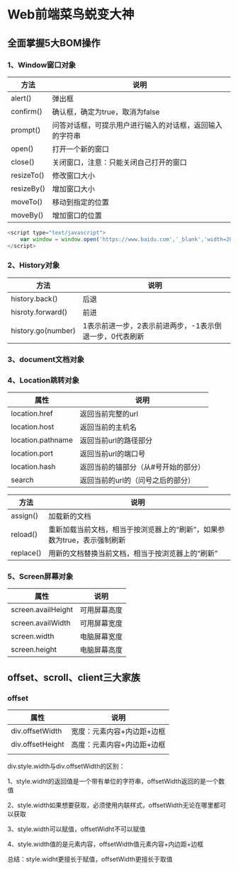 # Web前端菜鸟蜕变大神



## 全面掌握5大BOM操作

### 1、Window窗口对象

| 方法       | 说明                                                     |
| ---------- | -------------------------------------------------------- |
| alert()    | 弹出框                                                   |
| confirm()  | 确认框，确定为true，取消为false                          |
| prompt()   | 问答对话框，可提示用户进行输入的对话框，返回输入的字符串 |
| open()     | 打开一个新的窗口                                         |
| close()    | 关闭窗口，注意：只能关闭自己打开的窗口                   |
| resizeTo() | 修改窗口大小                                             |
| resizeBy() | 增加窗口大小                                             |
| moveTo()   | 移动到指定的位置                                         |
| moveBy()   | 增加窗口的位置                                           |

```js
<script type="text/javascript">
	var window = window.open('https://www.baidu.com','_blank','width=200,height=200,top=100')	//返回一个window对象
</script>
```



### 2、History对象

| 方法               | 说明                                                    |
| ------------------ | ------------------------------------------------------- |
| history.back()     | 后退                                                    |
| hisroty.forward()  | 前进                                                    |
| history.go(number) | 1表示前进一步，2表示前进两步，-1表示倒退一步，0代表刷新 |



### 3、document文档对象



### 4、Location跳转对象

| 属性              | 说明                                |
| ----------------- | ----------------------------------- |
| location.href     | 返回当前完整的url                   |
| location.host     | 返回当前的主机名                    |
| location.pathname | 返回当前url的路径部分               |
| location.port     | 返回当前url的端口号                 |
| location.hash     | 返回当前的锚部分（从#号开始的部分） |
| search            | 返回当前的url的（问号之后的部分）   |

| 方法      | 说明                                                         |
| --------- | ------------------------------------------------------------ |
| assign()  | 加载新的文档                                                 |
| reload()  | 重新加载当前文档，相当于按浏览器上的“刷新”，如果参数为true，表示强制刷新 |
| replace() | 用新的文档替换当前文档，相当于按浏览器上的“刷新”             |

### 5、Screen屏幕对象

| 属性               | 说明         |
| ------------------ | ------------ |
| screen.availHeight | 可用屏幕高度 |
| screen.availWidth  | 可用屏幕宽度 |
| screen.width       | 电脑屏幕宽度 |
| screen.height      | 电脑屏幕高度 |

## offset、scroll、client三大家族

### offset

| 属性             | 说明                       |
| ---------------- | -------------------------- |
| div.offsetWidth  | 宽度：元素内容+内边距+边框 |
| div.offsetHeight | 高度：元素内容+内边距+边框 |
|                  |                            |

div.style.width与div.offsetWidth的区别：

1、style.widht的返回值是一个带有单位的字符串，offsetWidth返回的是一个数值

2、style.width如果想要获取，必须使用内联样式，offsetWidth无论在哪里都可以获取

3、style.width可以赋值，offsetWidht不可以赋值

4、style.width值的是元素内容，offsetWidth值元素内容+内边距+边框

总结：style.widht更擅长于赋值，offsetWidth更擅长于取值













